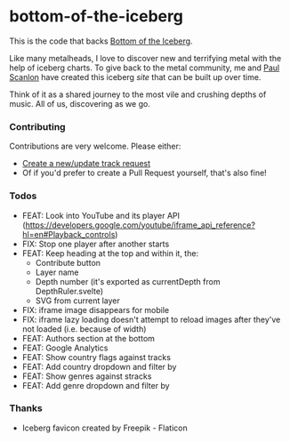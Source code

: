 # bottom-of-the-iceberg

This is the code that backs [Bottom of the Iceberg](https://bottomoftheiceberg.com).

Like many metalheads, I love to discover new and terrifying metal with the help of iceberg charts. To give back to the metal community, me and [Paul Scanlon](https://github.com/PaulieScanlon) have created this iceberg _site_ that can be built up over time.

Think of it as a shared journey to the most vile and crushing depths of music. All of us, discovering as we go.

### Contributing

Contributions are very welcome. Please either:

* [Create a new/update track request](https://github.com/codingconcepts/bottom-of-the-iceberg/issues/new/choose)
* Of if you'd prefer to create a Pull Request yourself, that's also fine!

### Todos

* FEAT: Look into YouTube and its player API (https://developers.google.com/youtube/iframe_api_reference?hl=en#Playback_controls)
* FIX: Stop one player after another starts
* FEAT: Keep heading at the top and within it, the:
  * Contribute button
  * Layer name
  * Depth number (it's exported as currentDepth from DepthRuler.svelte)
  * SVG from current layer
* FIX: iframe image disappears for mobile
* FIX: iframe lazy loading doesn't attempt to reload images after they've not loaded (i.e. because of width)
* FEAT: Authors section at the bottom
* FEAT: Google Analytics
* FEAT: Show country flags against tracks
* FEAT: Add country dropdown and filter by
* FEAT: Show genres against stracks
* FEAT: Add genre dropdown and filter by

### Thanks

* Iceberg favicon created by Freepik - Flaticon
